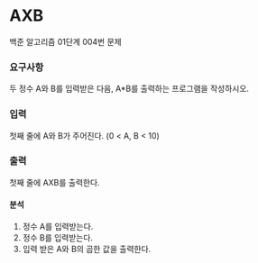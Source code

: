 # AXB
<p>
백준 알고리즘 01단계 004번 문제
</p>

### 요구사항
두 정수 A와 B를 입력받은 다음, A*B를 출력하는 프로그램을 작성하시오.

### 입력
첫째 줄에 A와 B가 주어진다. (0 < A, B < 10)

### 출력
첫째 줄에 AXB를 출력한다.

#### 분석
1. 정수 A를 입력받는다.
2. 정수 B를 입력받는다.
3. 입력 받은 A와 B의 곱한 값을 출력한다.